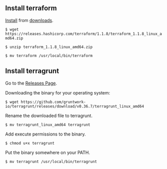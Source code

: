 ## Install terraform

[Install](https://learn.hashicorp.com/tutorials/terraform/install-cli) from [downloads](https://www.terraform.io/downloads).

`$ wget https://releases.hashicorp.com/terraform/1.1.8/terraform_1.1.8_linux_amd64.zip`

`$ unzip terraform_1.1.8_linux_amd64.zip`

`$ mv terraform /usr/local/bin/terraform`

## Install terragrunt

Go to the [Releases Page](https://github.com/gruntwork-io/terragrunt/releases).

Downloading the binary for your operating system:

`$ wget https://github.com/gruntwork-io/terragrunt/releases/download/v0.36.7/terragrunt_linux_amd64`

Rename the downloaded file to terragrunt.

`$ mv terragrunt_linux_amd64 terragrunt`

Add execute permissions to the binary.

`$ chmod u+x terragrunt`

Put the binary somewhere on your PATH.

`$ mv terragrunt /usr/local/bin/terragrunt`
